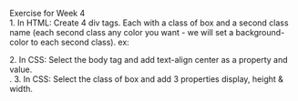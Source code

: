 Exercise for Week 4<br>
	1. In HTML: Create 4 div tags. Each with a class of box and a second class name (each second class any color you want - we will set a background-color to each second class).
	ex: <div class="box red"></div>
	2. In CSS: Select the body tag and add text-align center as a property and value.<br>.
	3. In CSS: Select the class of box and add 3 properties display, height & width.